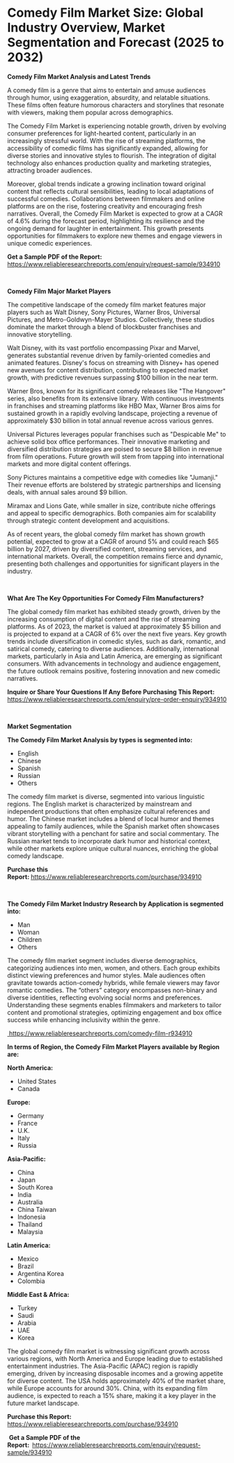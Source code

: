 <p><h1>Comedy Film Market Size: Global Industry Overview, Market Segmentation and Forecast (2025 to 2032)</h1></p><p><strong>Comedy Film Market Analysis and Latest Trends</strong></p>
<p><p>A comedy film is a genre that aims to entertain and amuse audiences through humor, using exaggeration, absurdity, and relatable situations. These films often feature humorous characters and storylines that resonate with viewers, making them popular across demographics.</p><p>The Comedy Film Market is experiencing notable growth, driven by evolving consumer preferences for light-hearted content, particularly in an increasingly stressful world. With the rise of streaming platforms, the accessibility of comedic films has significantly expanded, allowing for diverse stories and innovative styles to flourish. The integration of digital technology also enhances production quality and marketing strategies, attracting broader audiences.</p><p>Moreover, global trends indicate a growing inclination toward original content that reflects cultural sensibilities, leading to local adaptations of successful comedies. Collaborations between filmmakers and online platforms are on the rise, fostering creativity and encouraging fresh narratives. Overall, the Comedy Film Market is expected to grow at a CAGR of 4.6% during the forecast period, highlighting its resilience and the ongoing demand for laughter in entertainment. This growth presents opportunities for filmmakers to explore new themes and engage viewers in unique comedic experiences.</p></p>
<p><strong>Get a Sample PDF of the Report:&nbsp;</strong> <a href="https://www.reliableresearchreports.com/enquiry/request-sample/934910?utm_campaign=102&utm_medium=2&utm_source=Github&utm_content=ia&utm_term=18042025&utm_id=comedy-film">https://www.reliableresearchreports.com/enquiry/request-sample/934910</a></p>
<p>&nbsp;</p>
<p><strong>Comedy Film Major Market Players</strong></p>
<p><p>The competitive landscape of the comedy film market features major players such as Walt Disney, Sony Pictures, Warner Bros, Universal Pictures, and Metro-Goldwyn-Mayer Studios. Collectively, these studios dominate the market through a blend of blockbuster franchises and innovative storytelling.</p><p>Walt Disney, with its vast portfolio encompassing Pixar and Marvel, generates substantial revenue driven by family-oriented comedies and animated features. Disney's focus on streaming with Disney+ has opened new avenues for content distribution, contributing to expected market growth, with predictive revenues surpassing $100 billion in the near term.</p><p>Warner Bros, known for its significant comedy releases like "The Hangover" series, also benefits from its extensive library. With continuous investments in franchises and streaming platforms like HBO Max, Warner Bros aims for sustained growth in a rapidly evolving landscape, projecting a revenue of approximately $30 billion in total annual revenue across various genres.</p><p>Universal Pictures leverages popular franchises such as "Despicable Me" to achieve solid box office performances. Their innovative marketing and diversified distribution strategies are poised to secure $8 billion in revenue from film operations. Future growth will stem from tapping into international markets and more digital content offerings.</p><p>Sony Pictures maintains a competitive edge with comedies like "Jumanji." Their revenue efforts are bolstered by strategic partnerships and licensing deals, with annual sales around $9 billion.</p><p>Miramax and Lions Gate, while smaller in size, contribute niche offerings and appeal to specific demographics. Both companies aim for scalability through strategic content development and acquisitions.</p><p>As of recent years, the global comedy film market has shown growth potential, expected to grow at a CAGR of around 5% and could reach $65 billion by 2027, driven by diversified content, streaming services, and international markets. Overall, the competition remains fierce and dynamic, presenting both challenges and opportunities for significant players in the industry.</p></p>
<p>&nbsp;</p>
<p><strong>What Are The Key Opportunities For Comedy Film Manufacturers?</strong></p>
<p><p>The global comedy film market has exhibited steady growth, driven by the increasing consumption of digital content and the rise of streaming platforms. As of 2023, the market is valued at approximately $5 billion and is projected to expand at a CAGR of 6% over the next five years. Key growth trends include diversification in comedic styles, such as dark, romantic, and satirical comedy, catering to diverse audiences. Additionally, international markets, particularly in Asia and Latin America, are emerging as significant consumers. With advancements in technology and audience engagement, the future outlook remains positive, fostering innovation and new comedic narratives.</p></p>
<p><strong>Inquire or Share Your Questions If Any Before Purchasing This Report:</strong> <a href="https://www.reliableresearchreports.com/enquiry/pre-order-enquiry/934910?utm_campaign=102&utm_medium=2&utm_source=Github&utm_content=ia&utm_term=18042025&utm_id=comedy-film">https://www.reliableresearchreports.com/enquiry/pre-order-enquiry/934910</a></p>
<p>&nbsp;</p>
<p><strong>Market Segmentation</strong></p>
<p><strong>The Comedy Film Market Analysis by types is segmented into:</strong></p>
<p><ul><li>English</li><li>Chinese</li><li>Spanish</li><li>Russian</li><li>Others</li></ul></p>
<p><p>The comedy film market is diverse, segmented into various linguistic regions. The English market is characterized by mainstream and independent productions that often emphasize cultural references and humor. The Chinese market includes a blend of local humor and themes appealing to family audiences, while the Spanish market often showcases vibrant storytelling with a penchant for satire and social commentary. The Russian market tends to incorporate dark humor and historical context, while other markets explore unique cultural nuances, enriching the global comedy landscape.</p></p>
<p><strong>Purchase this Report:&nbsp;</strong><a href="https://www.reliableresearchreports.com/purchase/934910?utm_campaign=102&utm_medium=2&utm_source=Github&utm_content=ia&utm_term=18042025&utm_id=comedy-film">https://www.reliableresearchreports.com/purchase/934910</a></p>
<p>&nbsp;</p>
<p><strong>The Comedy Film Market Industry Research by Application is segmented into:</strong></p>
<p><ul><li>Man</li><li>Woman</li><li>Children</li><li>Others</li></ul></p>
<p><p>The comedy film market segment includes diverse demographics, categorizing audiences into men, women, and others. Each group exhibits distinct viewing preferences and humor styles. Male audiences often gravitate towards action-comedy hybrids, while female viewers may favor romantic comedies. The “others” category encompasses non-binary and diverse identities, reflecting evolving social norms and preferences. Understanding these segments enables filmmakers and marketers to tailor content and promotional strategies, optimizing engagement and box office success while enhancing inclusivity within the genre.</p></p>
<p><a href="https://www.reliableresearchreports.com/comedy-film-r934910?utm_campaign=102&utm_medium=2&utm_source=Github&utm_content=ia&utm_term=18042025&utm_id=comedy-film">&nbsp;https://www.reliableresearchreports.com/comedy-film-r934910</a></p>
<p><strong>In terms of Region, the Comedy Film Market Players available by Region are:</strong></p>
<p>
    <p> <strong> North America: </strong>
        <ul>
            <li>United States</li>
            <li>Canada</li>
        </ul>
        </p> 
    <p> <strong> Europe: </strong>
        <ul>
            <li>Germany</li>
            <li>France</li>
            <li>U.K.</li>
            <li>Italy</li>
            <li>Russia</li>
        </ul>
        </p> 
    <p> <strong> Asia-Pacific: </strong>
        <ul>
            <li>China</li>
            <li>Japan</li>
            <li>South Korea</li>
            <li>India</li>
            <li>Australia</li>
            <li>China Taiwan</li>
            <li>Indonesia</li>
            <li>Thailand</li>
            <li>Malaysia</li>
        </ul>
        </p> 
    <p> <strong> Latin America: </strong>
        <ul>
            <li>Mexico</li>
            <li>Brazil</li>
            <li>Argentina Korea</li>
            <li>Colombia</li>
        </ul>
        </p> 
    <p> <strong> Middle East & Africa: </strong>
        <ul>
            <li>Turkey</li>
            <li>Saudi</li>
            <li>Arabia</li>
            <li>UAE</li>
            <li>Korea</li>
        </ul>
    </p>
    </p>
<p><p>The global comedy film market is witnessing significant growth across various regions, with North America and Europe leading due to established entertainment industries. The Asia-Pacific (APAC) region is rapidly emerging, driven by increasing disposable incomes and a growing appetite for diverse content. The USA holds approximately 40% of the market share, while Europe accounts for around 30%. China, with its expanding film audience, is expected to reach a 15% share, making it a key player in the future market landscape.</p></p>
<p><strong>Purchase this Report: </strong><a href="https://www.reliableresearchreports.com/purchase/934910?utm_campaign=102&utm_medium=2&utm_source=Github&utm_content=ia&utm_term=18042025&utm_id=comedy-film">https://www.reliableresearchreports.com/purchase/934910</a></p>
<p>&nbsp;<strong>Get a Sample PDF of the Report:&nbsp;&nbsp;</strong><a href="https://www.reliableresearchreports.com/enquiry/request-sample/934910?utm_campaign=102&utm_medium=2&utm_source=Github&utm_content=ia&utm_term=18042025&utm_id=comedy-film">https://www.reliableresearchreports.com/enquiry/request-sample/934910</a></p>
<p><strong></strong></p>
<p><p></p><p></p><p></p></p>